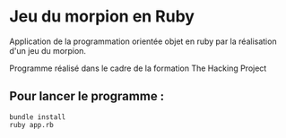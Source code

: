 # Jeu du morpion en Ruby

Application de la programmation orientée objet en ruby par la réalisation d'un jeu du morpion.

Programme réalisé dans le cadre de la formation The Hacking Project

## Pour lancer le programme :

```
bundle install
ruby app.rb
```
